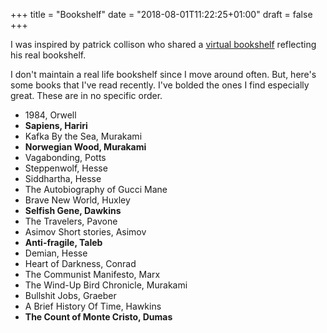 +++
title = "Bookshelf"
date = "2018-08-01T11:22:25+01:00"
draft = false
+++

I was inspired by patrick collison who shared a [virtual bookshelf](https://patrickcollison.com/bookshelf) reflecting his real bookshelf.

I don't maintain a real life bookshelf since I move around often. But, here's some books that I've read recently. I've bolded the ones I find especially great. These are in no specific order.

* 1984, Orwell
* **Sapiens, Hariri**
* Kafka By the Sea, Murakami
* **Norwegian Wood, Murakami**
* Vagabonding, Potts
* Steppenwolf, Hesse
* Siddhartha, Hesse
* The Autobiography of Gucci Mane
* Brave New World, Huxley
* **Selfish Gene, Dawkins**
* The Travelers, Pavone
* Asimov Short stories, Asimov
* **Anti-fragile, Taleb**
* Demian, Hesse
* Heart of Darkness, Conrad
* The Communist Manifesto, Marx
* The Wind-Up Bird Chronicle, Murakami
* Bullshit Jobs, Graeber
* A Brief History Of Time, Hawkins
* **The Count of Monte Cristo, Dumas**
